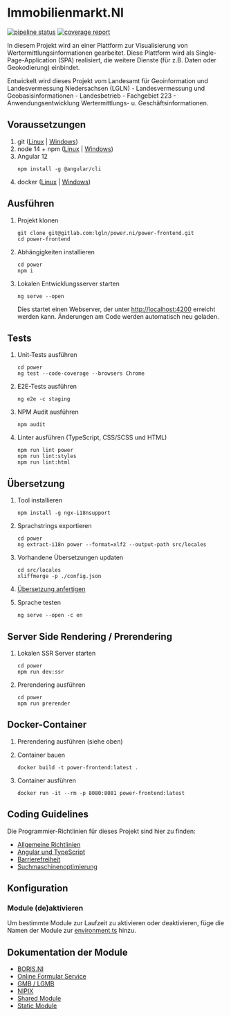 # Immobilienmarkt.NI

[![pipeline status](https://gitlab.com/lgln/power.ni/power-frontend/badges/dev/pipeline.svg)](https://gitlab.com/lgln/power.ni/power-frontend/-/commits/dev)
[![coverage report](https://gitlab.com/lgln/power.ni/power-frontend/badges/dev/coverage.svg)](https://gitlab.com/lgln/power.ni/power-frontend/-/commits/dev)

In diesem Projekt wird an einer Plattform zur Visualisierung von Wertermittlungsinformationen gearbeitet.
Diese Plattform wird als Single-Page-Application (SPA) realisiert, die weitere Dienste (für z.B. Daten oder Geokodierung) einbindet.

Entwickelt wird dieses Projekt vom Landesamt für Geoinformation und Landesvermessung Niedersachsen (LGLN) - Landesvermessung und Geobasisinformationen - Landesbetrieb - Fachgebiet 223 - Anwendungsentwicklung Wertermittlungs- u. Geschäftsinformationen.

## Voraussetzungen

1. git ([Linux](https://wiki.ubuntuusers.de/Git/) | [Windows](https://git-scm.com/))
2. node 14 + npm ([Linux](https://wiki.ubuntuusers.de/Node.js/) | [Windows](https://nodejs.org/en/))
4. Angular 12
   ```
   npm install -g @angular/cli
   ```
5. docker ([Linux](https://docs.docker.com/engine/install/ubuntu/) | [Windows](https://docs.docker.com/docker-for-windows/install/))

## Ausführen

1. Projekt klonen
   ```
   git clone git@gitlab.com:lgln/power.ni/power-frontend.git
   cd power-frontend
   ```

2. Abhängigkeiten installieren
   ```
   cd power
   npm i
   ```

3. Lokalen Entwicklungsserver starten
   ```
   ng serve --open
   ```
   Dies startet einen Webserver, der unter [http://localhost:4200](http://localhost:4200) erreicht werden kann. Änderungen am Code werden automatisch neu geladen.

## Tests

1. Unit-Tests ausführen
   ```
   cd power
   ng test --code-coverage --browsers Chrome
   ```

2. E2E-Tests ausführen
   ```
   ng e2e -c staging
   ```

3. NPM Audit ausführen
   ```
   npm audit
   ```

4. Linter ausführen (TypeScript, CSS/SCSS und HTML)
   ```
   npm run lint power
   npm run lint:styles
   npm run lint:html
   ```

## Übersetzung

1. Tool installieren
   ```
   npm install -g ngx-i18nsupport
   ```

2. Sprachstrings exportieren
   ```
   cd power
   ng extract-i18n power --format=xlf2 --output-path src/locales
   ```

3. Vorhandene Übersetzungen updaten
   ```
   cd src/locales
   xliffmerge -p ./config.json
   ```

4. [Übersetzung anfertigen](https://martinroob.github.io/tiny-translator/de/#/home)

5. Sprache testen
   ```
   ng serve --open -c en
   ```

## Server Side Rendering / Prerendering

1. Lokalen SSR Server starten
   ```
   cd power
   npm run dev:ssr
   ```

2. Prerendering ausführen
   ```
   cd power
   npm run prerender
   ```

## Docker-Container

1. Prerendering ausführen (siehe oben)

2. Container bauen
   ```
   docker build -t power-frontend:latest .
   ```

3. Container ausführen
   ```
   docker run -it --rm -p 8080:8081 power-frontend:latest
   ```

## Coding Guidelines
Die Programmier-Richtlinien für dieses Projekt sind hier zu finden:
- [Allgemeine Richtlinien](https://gitlab.com/lgln/power.ni/coding-guidelines/allgemein)
- [Angular und TypeScript](https://gitlab.com/lgln/power.ni/coding-guidelines/angular-frontend)
- [Barrierefreiheit](https://gitlab.com/lgln/power.ni/coding-guidelines/accessibility)
- [Suchmaschinenoptimierung](https://gitlab.com/lgln/power.ni/coding-guidelines/seo)

## Konfiguration

### Module (de)aktivieren
Um bestimmte Module zur Laufzeit zu aktivieren oder deaktivieren, füge die Namen der Module zur [environment.ts](power/src/environments/environment.ts) hinzu.

## Dokumentation der Module

- [BORIS.NI](power/src/app/bodenrichtwert/README.md)
- [Online Formular Service](power/src/app/fragebogen/README.md)
- [GMB / LGMB](power/src/app/gmb/README.md)
- [NIPIX](power/src/app/immobilien/README.md)
- [Shared Module](power/src/app/shared/README.md)
- [Static Module](power/src/app/static/README.md)
